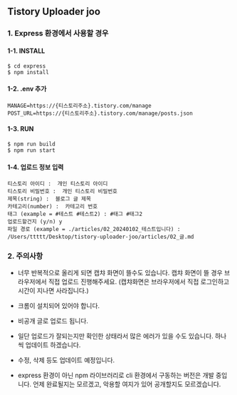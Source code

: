 ## Tistory Uploader joo


### 1. Express 환경에서 사용할 경우

#### 1-1. INSTALL

```shell
$ cd express
$ npm install
```

#### 1-2. .env 추가

```shell
MANAGE=https://{티스토리주소}.tistory.com/manage
POST_URL=https://{티스토리주소}.tistory.com/manage/posts.json
```

#### 1-3. RUN

```shell
$ npm run build
$ npm run start
```

#### 1-4. 업로드 정보 입력

```
티스토리 아이디 :  개인 티스토리 아이디
티스토리 비밀번호 :  개인 티스토리 비밀번호
제목(string) :  블로그 글 제목
카테고리(number) :  카테고리 번호
태그 (example = #테스트 #테스트2) : #태그 #태그2
업로드할건지 (y/n) y
파일 경로 (example = ./articles/02_20240102_테스트입니다) :  /Users/ttttt/Desktop/tistory-uploader-joo/articles/02_글.md
```

### 2. 주의사항

- 너무 반복적으로 올리게 되면 캡챠 화면이 뜰수도 있습니다. 캡챠 화면이 뜰 경우 브라우저에서 직접 업로드 진행해주세요. (캡챠화면은 브라우저에서 직접 로그인하고 시간이 지나면 사라집니다.)

- 크롬이 설치되어 있어야 합니다. 

- 비공개 글로 업로드 됩니다.

- 일단 업로드가 잘되는지만 확인한 상태라서 많은 에러가 있을 수도 있습니다. 하나씩 업데이트 하겠습니다. 

- 수정, 삭제 등도 업데이트 예정입니다.

- express 환경이 아닌 npm 라이브러리로 cli 환경에서 구동하는 버전은 개발 중입니다. 언제 완료될지는 모르겠고, 악용할 여지가 있어 공개할지도 모르겠습니다.

